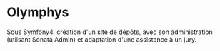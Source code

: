 # Olymphys
Sous Symfony4, création d'un site de dépôts, avec son administration (utilsant Sonata Admin) et adaptation d'une assistance à un jury.

